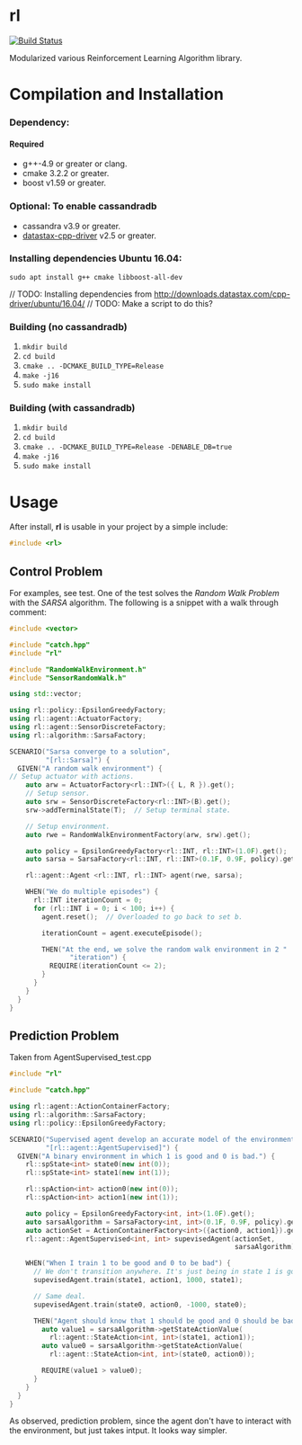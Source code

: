 rl
===========

[![Build Status](http://ci.joeyandres.com/job/rl-unit-test-master/badge/icon)](http://ci.joeyandres.com/job/rl-unit-test-master/)

Modularized various Reinforcement Learning Algorithm library.

# Compilation and Installation

### Dependency:
#### Required
* g++-4.9 or greater or clang.
* cmake 3.2.2 or greater.
* boost v1.59 or greater.
### Optional: To enable cassandradb 
* cassandra v3.9 or greater.
* [datastax-cpp-driver](https://github.com/datastax/cpp-driver) v2.5 or greater.

### Installing dependencies Ubuntu 16.04:
`sudo apt install g++ cmake libboost-all-dev`

// TODO: Installing dependencies from http://downloads.datastax.com/cpp-driver/ubuntu/16.04/
// TODO: Make a script to do this?

### Building (no cassandradb)
1. `mkdir build`
2. `cd build`
3. `cmake .. -DCMAKE_BUILD_TYPE=Release`
4. `make -j16`
5. `sudo make install`

### Building  (with cassandradb)
1. `mkdir build`
2. `cd build`
3. `cmake .. -DCMAKE_BUILD_TYPE=Release -DENABLE_DB=true`
4. `make -j16`
5. `sudo make install`

# Usage

After install, **rl** is usable in your project by a simple include:

```c++
#include <rl>
```

## Control Problem
For examples, see test. One of the test solves the _Random Walk Problem_ with
the _SARSA_ algorithm. The following is a snippet with a walk through comment:

```c++
#include <vector>

#include "catch.hpp"
#include "rl"

#include "RandomWalkEnvironment.h"
#include "SensorRandomWalk.h"

using std::vector;

using rl::policy::EpsilonGreedyFactory;
using rl::agent::ActuatorFactory;
using rl::agent::SensorDiscreteFactory;
using rl::algorithm::SarsaFactory;

SCENARIO("Sarsa converge to a solution",
         "[rl::Sarsa]") {
  GIVEN("A random walk environment") {
// Setup actuator with actions.
    auto arw = ActuatorFactory<rl::INT>({ L, R }).get();
    // Setup sensor.
    auto srw = SensorDiscreteFactory<rl::INT>(B).get();
    srw->addTerminalState(T);  // Setup terminal state.

    // Setup environment.
    auto rwe = RandomWalkEnvironmentFactory(arw, srw).get();

    auto policy = EpsilonGreedyFactory<rl::INT, rl::INT>(1.0F).get();
    auto sarsa = SarsaFactory<rl::INT, rl::INT>(0.1F, 0.9F, policy).get();

    rl::agent::Agent <rl::INT, rl::INT> agent(rwe, sarsa);

    WHEN("We do multiple episodes") {
      rl::INT iterationCount = 0;
      for (rl::INT i = 0; i < 100; i++) {
        agent.reset();  // Overloaded to go back to set b.

        iterationCount = agent.executeEpisode();

        THEN("At the end, we solve the random walk environment in 2 "
               "iteration") {
          REQUIRE(iterationCount <= 2);
        }
      }
    }
  }
}
```

## Prediction Problem
Taken from AgentSupervised_test.cpp

```c++
#include "rl"

#include "catch.hpp"

using rl::agent::ActionContainerFactory;
using rl::algorithm::SarsaFactory;
using rl::policy::EpsilonGreedyFactory;

SCENARIO("Supervised agent develop an accurate model of the environment.",
         "[rl::agent::AgentSupervised]") {
  GIVEN("A binary environment in which 1 is good and 0 is bad.") {
    rl::spState<int> state0(new int(0));
    rl::spState<int> state1(new int(1));

    rl::spAction<int> action0(new int(0));
    rl::spAction<int> action1(new int(1));

    auto policy = EpsilonGreedyFactory<int, int>(1.0F).get();
    auto sarsaAlgorithm = SarsaFactory<int, int>(0.1F, 0.9F, policy).get();
    auto actionSet = ActionContainerFactory<int>({action0, action1}).get();
    rl::agent::AgentSupervised<int, int> supevisedAgent(actionSet,
                                                        sarsaAlgorithm);

    WHEN("When I train 1 to be good and 0 to be bad") {
      // We don't transition anywhere. It's just being in state 1 is good.
      supevisedAgent.train(state1, action1, 1000, state1);

      // Same deal.
      supevisedAgent.train(state0, action0, -1000, state0);

      THEN("Agent should know that 1 should be good and 0 should be bad") {
        auto value1 = sarsaAlgorithm->getStateActionValue(
          rl::agent::StateAction<int, int>(state1, action1));
        auto value0 = sarsaAlgorithm->getStateActionValue(
          rl::agent::StateAction<int, int>(state0, action0));

        REQUIRE(value1 > value0);
      }
    }
  }
}
```

As observed, prediction problem, since the agent don't have to interact with the environment,
but just takes intput. It looks way simpler.

